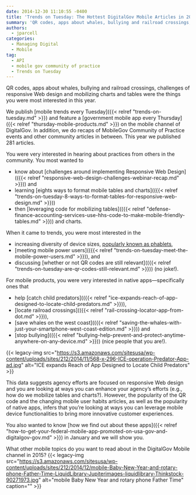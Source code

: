 ```yaml
---
date: 2014-12-30 11:10:55 -0400
title: 'Trends on Tuesday: The Hottest DigitalGov Mobile Articles in 2014'
summary: 'QR codes, apps about whales, bullying and railroad crossings, challenges of responsive Web design and mobilizing charts and tables were the things you were most interested in this year. We publish mobile trends every Tuesday and feature a government mobile app every Thursday on the mobile channel of DigitalGov. In addition, we do recaps of MobileGov'
authors:
  - jparcell
categories:
  - Managing Digital
  - Mobile
tag:
  - API
  - mobile gov community of practice
  - Trends on Tuesday
---
```


QR codes, apps about whales, bullying and railroad crossings, challenges of responsive Web design and mobilizing charts and tables were the things you were most interested in this year.

We publish [mobile trends every Tuesday]({{< relref "trends-on-tuesday.md" >}}) and feature a [government mobile app every Thursday]({{< relref "thursday-mobile-products.md" >}}) on the mobile channel of DigitalGov. In addition, we do recaps of MobileGov Community of Practice events and other community articles in between. This year we published 281 articles.

You were very interested in hearing about practices from others in the community. You most wanted to

  * know about [challenges around implementing Responsive Web Design](({{< relref "responsive-web-design-challenges-webinar-recap.md" >}})) and
  * learning [eights ways to format mobile tables and charts](({{< relref "trends-on-tuesday-8-ways-to-format-tables-for-responsive-web-design.md" >}}))
  * then [leveraging code for mobilizing tables](({{< relref "defense-finance-accounting-services-use-hhs-code-to-make-mobile-friendly-tables.md" >}})) and charts.

When it came to trends, you were most interested in the

  * increasing diversity of device sizes, [popularly known as phablets](https://www.WHATEVER/2014/11/04/trends-on-tuesday-phablets-to-top-tablets-in-2015/ "Trends on Tuesday: Phablets to Top Tablets in 2015?"),
  * [meeting mobile power users](({{< relref "trends-on-tuesday-meet-the-mobile-power-users.md" >}})), and
  * discussing [whether or not QR codes are still relevant](({{< relref "trends-on-tuesday-are-qr-codes-still-relevant.md" >}})) (no joke!).

For mobile products, you were very interested in native apps—specifically ones that

  * help [catch child predators](({{< relref "ice-expands-reach-of-app-designed-to-locate-child-predators.md" >}})),
  * [locate railroad crossings](({{< relref "rail-crossing-locator-app-from-dot.md" >}})),
  * [save whales on the west coast](({{< relref "saving-the-whales-with-just-your-smartphone-west-coast-edition.md" >}})) and
  * [stop bullying](({{< relref "bullying-help-prevent-and-protect-anytime-anywhere-on-any-device.md" >}})) (nice people that you are!).

{{< legacy-img src="https://s3.amazonaws.com/sitesusa/wp-content/uploads/sites/212/2014/11/568-x-296-ICE-operation-Predator-App-ad.jpg" alt="ICE expands Reach of App Designed to Locate Child Predators" >}}

This data suggests agency efforts are focused on responsive Web design and you are looking at ways you can enhance your agency&#8217;s efforts (e.g., how do we mobilize tables and charts?). However, the popularity of the QR code and the changing mobile user habits articles, as well as the popularity of native apps, infers that you&#8217;re looking at ways you can leverage mobile device functionalities to bring more innovative customer experiences.

You also wanted to know [how we find out about these apps]({{< relref "how-to-get-your-federal-mobile-app-promoted-on-usa-gov-and-digitalgov-gov.md" >}}) in January and we will show you.

What other mobile topics do you want to read about in the DigitalGov Mobile channel in 2015? {{< legacy-img src="https://s3.amazonaws.com/sitesusa/wp-content/uploads/sites/212/2014/12/mobile-Baby-New-Year-and-rotary-phone-Father-Time-LiquidLibrary-Jupiterimages-liquidlibrary-Thinkstock-90271973.jpg" alt="mobile Baby New Year and rotary phone Father Time" caption="" >}} 

 

 
